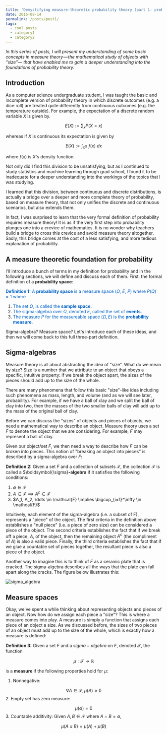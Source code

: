 ```yaml
---
title: 'Demystifying measure-theoretic probability theory (part 1: probability spaces)'
date: 2015-08-14
permalink: /posts/post1/
tags:
  - cool posts
  - category1
  - category2
---
```


*In this series of posts, I will present my understanding of some basic concepts in measure theory — the mathematical study of objects with “size”— that have enabled me to gain a deeper understanding into the foundations of probability theory.*

Introduction
-----

As a computer science undergraduate student, I was taught the basic and incomplete version of probability theory in which discrete outcomes (e.g. a dice roll) are treated quite differently from continuous outcomes (e.g. the temperature outside).  For example, the expectation of a discrete random variable $X$ is given by. 

$$E(X) := \sum_x P(X=x)$$  

whereas if $X$ is continuous its expectation is given by    

$$E(X) := \int_x x \ f(x) \ dx$$

where $f(x)$ is $X$'s density function. 

Not only did I find this division to be unsatisfying, but as I continued to study statistics and machine learning through grad school, I found it to be inadequate for a deeper understanding into the workings of the topics that I was studying. 

I learned that this division, between continuous and discrete distributions, is actually a bridge over a deeper and more complete theory of probability, based on measure theory, that not only unifies the discrete and continuous scenarios, but also extends them. 

In fact, I was surprised to learn that the very formal definition of probability requires measure theory! It is as if the very first step into probability plunges one into a crevice of mathematics. It is no wonder why teachers build a bridge to cross this crevice and avoid measure theory altogether. Sadly, this bridge comes at the cost of a less satisfying, and more tedious explanation of probability.

A measure theoretic foundation for probability
------

I'll introduce a bunch of terms in my definition for probability and in the following sections, we will define and discuss each of them. First, the formal definition of a **probability space**:

<span style="color:#0060C6">**Definition 1:** A **probability space** is a measure space ($\Omega$, $E$, $P$) where $P(\Omega) = 1$ where </span>
1. <span style="color:#0060C6  ">The set $\Omega$, is called the **sample space**.</span>
2. <span style="color:#0060C6">The sigma-algebra over $\Omega$, denoted $E$, called the set of **events**.</span>
3. <span style="color:#0060C6">The measure $P$ for the measureable space $(\Omega, E)$ is the **probability measure**.</span>

Sigma-algebra? Measure space? Let's introduce each of these ideas, and then we will come back to this full three-part definition.

Sigma-algebras
------

Measure theory is all about abstracting the idea of "size". What do we mean by size?  Size is a number that we attribute to an object that obeys a specific, intuitive property: if we break the object apart, the sizes of the pieces should add up to the size of the whole. 

There are many phenomena that follow this basic "size"-like idea including such phenomena as mass, length, and volume (and as we will see later, probability). For example, if we have a ball of clay and we split the ball of clay into two, then the masses of the two smaller balls of clay will add up to the mass of the original ball of clay.  

Before we can discuss the "sizes" of objects and pieces of objects, we need a mathematical way to describe an object. Measure theory uses a set $F$ to denote the object that we are considering. For example, $F$ may represent a ball of clay. 

Given our object/set $F$, we then need a way to describe how $F$ can be broken into pieces. This notion of "breaking an object into pieces" is described by a sigma-algebra over $F$:

**Definition 2:** Given a set $F$ and a collection of subsets $\mathcal{F}$, the collection $\mathcal{F}$ is called a $\boldsymbol{\sigma}**-algebra** if it satisfies the following conditions:
1. $\emptyset \in \mathcal{F}$
2. $A \in \mathcal{F} \implies A^c \in \mathcal{F}$
3. $A_1, A_2, \dots \in \mathcal{F} \implies \bigcup_{i=1}^\infty \in \mathcal{F}$

Intuitively, each element of the sigma-algebra (i.e. a subset of F), represents a "piece" of the object. The first criteria in the definition above establishes a "null piece" (i.e. a piece of zero size) can be considered a piece of the object.  The second criteria establishes the fact that if we break off a piece, $A$, of the object, then the remaining object $A^c$ (the compliment of $A$) is also a valid piece. Finally, the third criteria establishes the fact that if we glue a countable set of pieces together, the resultant piece is also a piece of the object.

Another way to imagine this is to think of $F$ as a ceramic plate that is cracked. The sigma-algebra describes all the ways that the plate can fall apart along the cracks. The figure below illustrates this:

![sigma_algebra](https://raw.githubusercontent.com/mbernste/mbernste.github.io/master/images/sigma_algebra.png)


Measure spaces
------

Okay, we've spent a while thinking about representing objects and pieces of an object. Now how do we assign each piece a "size"? This is where a measure comes into play. A measure is simply a function that assigns each piece of an object a size.  As we discussed before, the sizes of two pieces of an object must add up to the size of the whole, which is exactly how a measure is defined:

**Definition 3:** Given a set $F$ and a $sigma-algebra$ on $F$, denoted $\mathcal{F}$, the function

$$\mu : \mathcal{F} \rightarrow \mathbb{R}$$

is a **measure** if the following properties hold for $\mu$:
1. Nonnegative: 

$$\forall A \in \mathcal{F}, \mu(A) \geq 0$$
2. Empty set has zero measure: 

$$\mu(\emptyset)= 0$$
3. Countable additivity: Given $A, B \in \mathcal{F}$ where $A \cap B = \emptyset$, 

$$\mu(A \cup B) = \mu(A) + \mu(B)$$
